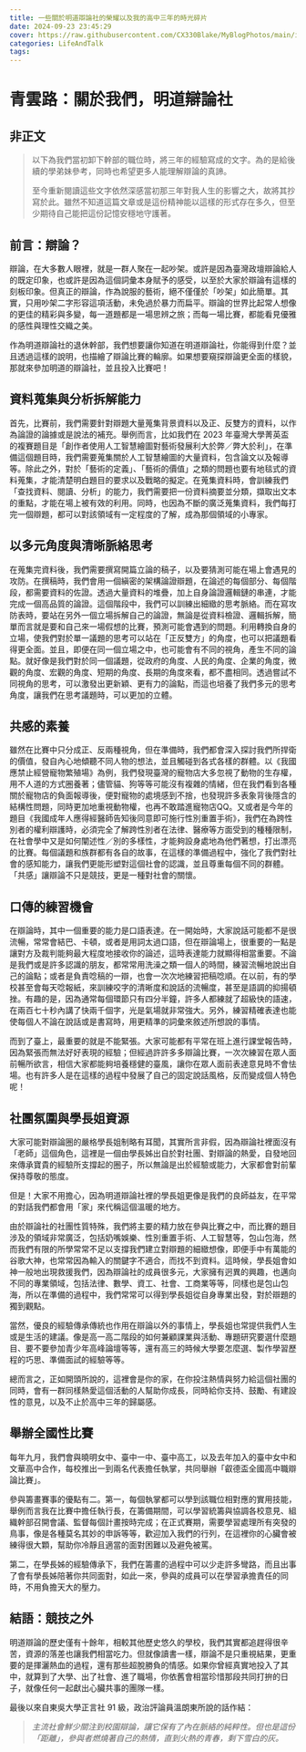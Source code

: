 ```yaml
---
title: 一些關於明道辯論社的榮耀以及我的高中三年的時光碎片
date: 2024-09-23 23:45:29
cover: https://raw.githubusercontent.com/CX330Blake/MyBlogPhotos/main/image/MD_Debate.jpg
categories: LifeAndTalk
tags:
---
```




# 青雲路：關於我們，明道辯論社

## 非正文

> 以下為我們當初卸下幹部的職位時，將三年的經驗寫成的文字。為的是給後續的學弟妹參考，同時也希望更多人能理解辯論的真諦。
>
> 至今重新閱讀這些文字依然深感當初那三年對我人生的影響之大，故將其抄寫於此。雖然不知道這篇文章或是這份精神能以這樣的形式存在多久，但至少期待自己能把這份記憶安穩地守護著。

## 前言：辯論？

辯論，在大多數人眼裡，就是一群人聚在一起吵架。或許是因為臺灣政壇辯論給人的既定印象，也或許是因為這個詞彙本身賦予的感受，以至於大家於辯論有這樣的刻板印象。但真正的辯論，作為說服的藝術，絕不僅僅於「吵架」如此簡單。其實，只用吵架二字形容這項活動，未免過於暴力而扁平。辯論的世界比起常人想像的更佳的精彩與多變，每一道題都是一場思辨之旅；而每一場比賽，都能看見優雅的感性與理性交織之美。

作為明道辯論社的退休幹部，我們想要讓你知道在明道辯論社，你能得到什麼？並且透過這樣的說明，也描繪了辯論比賽的輪廓。如果想要窺探辯論更全面的樣貌，那就來參加明道的辯論社，並且投入比賽吧！

## 資料蒐集與分析拆解能力

首先，比賽前，我們需要針對辯題大量蒐集背景資料以及正、反雙方的資料，以作為論證的論據或是說法的補充。舉例而言，比如我們在 2023 年臺灣大學菁英盃的複賽題目是「創作者使用人工智慧繪圖對藝術發展利大於弊／弊大於利」，在準備這個題目時，我們需要蒐集關於人工智慧繪圖的大量資料，包含論文以及報導等。除此之外，對於「藝術的定義」、「藝術的價值」之類的問題也要有地毯式的資料蒐集，才能清楚明白題目的要求以及戰略的擬定。在蒐集資料時，會訓練我們「查找資料、閱讀、分析」的能力，我們需要把一份資料摘要並分類，擷取出文本的重點，才能在場上被有效的利用。同時，也因為不斷的廣泛蒐集資料，我們每打完一個辯題，都可以對該領域有一定程度的了解，成為那個領域的小專家。

## 以多元角度與清晰脈絡思考

在蒐集完資料後，我們需要撰寫開篇立論的稿子，以及要猜測可能在場上會遇見的攻防。在撰稿時，我們會用一個縝密的架構論證辯題，在論述的每個部分、每個階段，都需要資料的佐證。透過大量資料的堆疊，加上自身論證邏輯鏈的串連，才能完成一個高品質的論證。這個階段中，我們可以訓練出細緻的思考脈絡。而在寫攻防表時，要站在另外一個立場拆解自己的論證，無論是從資料檢證、邏輯拆解，簡單而言就是要和自己來一場假想的比賽，預測可能會遇到的問題。利用轉換自身的立場，使我們對於單一議題的思考可以站在「正反雙方」的角度，也可以把議題看得更全面。並且，即便在同一個立場之中，也可能會有不同的視角，產生不同的論點。就好像是我們對於同一個議題，從政府的角度、人民的角度、企業的角度，微觀的角度、宏觀的角度、短期的角度、長期的角度來看，都不盡相同。透過嘗試不同視角的思考，可以激發出更新穎、更有力的論點，而這也培養了我們多元的思考角度，讓我們在思考議題時，可以更加的立體。

## 共感的素養

雖然在比賽中只分成正、反兩種視角，但在準備時，我們都會深入探討我們所捍衛的價值，發自內心地傾聽不同人物的想法，並且觸碰到各式各樣的群體。以《我國應禁止經營寵物繁殖場》為例，我們發現臺灣的寵物店大多忽視了動物的生存權，用不人道的方式圈養著；儘管貓、狗等等可能沒有複雜的情緒，但在我們看到各種關於寵物店的負面報導後，便對寵物的處境感到不捨，也發現許多表象背後隱含的結構性問題，同時更加地重視動物權，也再不敢踏進寵物店QQ。又或者是今年的題目《我國成年人應得經醫師告知後同意即可施行性別重置手術》，我們在為跨性別者的權利辯護時，必須完全了解跨性別者在法律、醫療等方面受到的種種限制，在社會學中又是如何闡述性／別的多樣性，才能夠設身處地為他們著想，打出漂亮的比賽。每個議題和族群都有各自的故事，在這樣的準備過程中，強化了我們對社會的感知能力，讓我們更能形塑對這個社會的認識，並且尊重每個不同的群體。「共感」讓辯論不只是競技，更是一種對社會的關懷。

## 口傳的練習機會

在辯論時，其中一個重要的能力是口語表達。在一開始時，大家說話可能都不是很流暢，常常會結巴、卡頓，或者是用詞太過口語，但在辯論場上，很重要的一點是讓對方及裁判能夠最大程度地接收你的論述，這時表達能力就顯得相當重要。不論是我們或是許多認識的朋友，都常常用洗澡之類一個人的時間，練習流暢地說出自己的論點；或者是負責唸稿的一辯，也會一次次地練習把稿唸順。在以前，有的學校甚至會每天唸報紙，來訓練咬字的清晰度和說話的流暢度，甚至是語調的抑揚頓挫。有趣的是，因為通常每個環節只有四分半鐘，許多人都練就了超級快的語速，在兩百七十秒內講了快兩千個字，光是氣場就非常強大。另外，練習精確表達也能使每個人不論在說話或是書寫時，用更精準的詞彙來敘述所想說的事情。

而到了臺上，最重要的就是不能緊張。大家可能都有平常在班上進行課堂報告時，因為緊張而無法好好表現的經驗；但經過許許多多辯論比賽，一次次練習在眾人面前暢所欲言，相信大家都能夠培養穩健的臺風，讓你在眾人面前表達意見時不會怯場。也有許多人是在這樣的過程中發展了自己的固定說話風格，反而變成個人特色呢！

## 社團氛圍與學長姐資源

大家可能對辯論圈的嚴格學長姐制略有耳聞，其實所言非假，因為辯論社裡面沒有「老師」這個角色，這裡是一個由學長姊出自於對社團、對辯論的熱愛，自發地回來傳承寶貴的經驗所支撐起的圈子，所以無論是出於經驗或能力，大家都會對前輩保持尊敬的態度。

但是！大家不用擔心，因為明道辯論社裡的學長姐更像是我們的良師益友，在平常的對話我們都會用「家」來代稱這個溫暖的地方。

由於辯論社的社團性質特殊，我們將主要的精力放在參與比賽之中，而比賽的題目涉及的領域非常廣泛，包括奶嘴娛樂、性別重置手術、人工智慧等，包山包海，然而我們有限的所學常常不足以支撐我們建立對辯題的細緻想像，即便手中有萬能的谷歌大神，也常常因為輸入的關鍵字不適合，而找不到資料。這時候，學長姐會如神一般地出現救援我們，因為辯論社的成員很多元，大家擁有迥異的興趣，也邁向不同的專業領域，包括法律、數學、資工、社會、工商業等等，同樣也是包山包海，所以在準備的過程中，我們常常可以得到學長姐從自身專業出發，對於辯題的獨到觀點。

當然，優良的經驗傳承傳統也作用在辯論以外的事情上，學長姐也常提供我們人生或是生活的建議。像是高一高二階段的如何兼顧課業與活動、專題研究要選什麼題目、要不要參加青少年高峰論壇等等，還有高三的時候大學要怎麼選、製作學習歷程的巧思、準備面試的經驗等等。

總而言之，正如開頭所說的，這裡會是你的家，在你投注熱情與努力給這個社團的同時，會有一群同樣熱愛這個活動的人幫助你成長，同時給你支持、鼓勵、有建設性的意見，以及不止於高中三年的歸屬感。

## 舉辦全國性比賽

每年九月，我們會與曉明女中、臺中一中、臺中高工，以及去年加入的臺中女中和文華高中合作，每校推出一到兩名代表擔任執掌，共同舉辦「叡德盃全國高中職辯論比賽」。

參與籌畫賽事的優點有二。第一，每個執掌都可以學到該職位相對應的實用技能，舉例而言我在比賽中擔任執行長，在籌備期間，可以學習統籌與協調各校意見、組織幹部召開會議、監督每個計畫按時完成；在正式賽期，需要學習處理所有突發的鳥事，像是各種莫名其妙的申訴等等，歡迎加入我們的行列，在這裡你的心臟會被練得很大顆，幫助你冷靜且適當的面對困難以及避免被罵。

第二，在學長姊的經驗傳承下，我們在籌畫的過程中可以少走許多彎路，而且出事了會有學長姊陪著你共同面對，如此一來，參與的成員可以在學習承擔責任的同時，不用負擔天大的壓力。

## 結語：競技之外

明道辯論的歷史僅有十餘年，相較其他歷史悠久的學校，我們其實都追趕得很辛苦，資源的落差也讓我們相當吃力。但就像讀書一樣，辯論不是只重視結果，更重要的是揮灑熱血的過程，還有那些超脫勝負的情感。如果你曾經真實地投入了其中，就算到了大學、出了社會、進了職場，你依舊會相當珍惜那段共同打拚的日子，就像任何一起獻出心臟共事的團隊一樣。

最後以來自東吳大學正言社 91 級，政治評論員溫朗東所說的話作結：

> *主流社會鮮少關注到校園辯論，讓它保有了內在脈絡的純粹性。但也是這份「距離」，參與者燃燒著自己的熱情，直到火熱的青春，剩下雪白的灰。*
